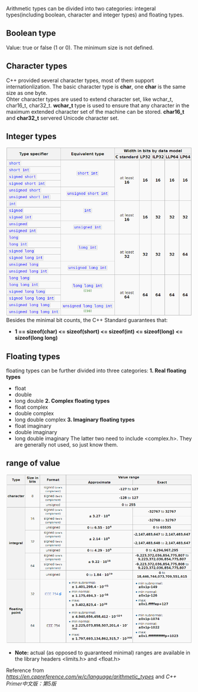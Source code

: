 Arithmetic types can be divided into two categories: integeral types(including boolean, character and integer types) and floating types.
## Boolean type
Value: true or false (1 or 0).
The minimum size is not defined.
## Character types
C++ provided several character types, most of them support internationlization. The basic character type is **char**, one **char** is the same size as one byte.  
Ohter character types are used to extend character set, like wchar_t, char16_t, char32_t. **wchar_t** type is used to ensure that any character in the maximum extended character set of the machine can be stored. **char16_t** and **char32_t** servered Unicode character set.
## Integer types
![integer types & their properties](assets/integer_types&their_properties.png)  
Besides the minimal bit counts, the C++ Standard guarantees that:
- **1 == sizeof(char) <= sizeof(short) <= sizeof(int) <= sizeof(long) <= sizeof(long long)**
## Floating types
floating types can be further divided into three categories: 
**1. Real floating types**
- float
- double 
- long double 
**2. Complex floating types**
- float complex 
- double complex 
- long double complex 
**3. Imaginary floating types**
- float imaginary 
- double imaginary
- long double imaginary
The latter two need to include <complex.h>. They are generally not used, so just know them.
## range of value
![range_of_value](assets/range_of_value.png)
- **Note:** actual (as opposed to guaranteed minimal) ranges are available in the library headers <limits.h> and <float.h>

Reference from *https://en.cppreference.com/w/c/language/arithmetic_types* and *C++ Primer中文版：第5版*
